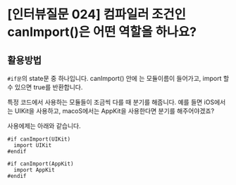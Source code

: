 # [인터뷰질문 024] 컴파일러 조건인 canImport()은 어떤 역할을 하나요?

## 활용방법
`#if문`의 state문 중 하나입니다. canImport() 안에 는 모듈이름이 들어가고, import 할 수 있으면 true를 반환합니다.

특정 코드에서 사용하는 모듈들이 조금씩 다를 때 분기를 해줍니다.
예를 들면 iOS에서는 UIKit을 사용하고, macoS에서는 AppKit을 사용한다면 분기를 해주어야겠죠?

사용에제는 아래와 같습니다.
```
#if canImport(UIKit)
  import UIKit
#endif

#if canImport(AppKit)
  import AppKit
#endif
```
